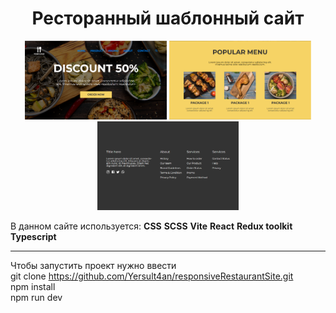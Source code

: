 <h1 align="center">Ресторанный шаблонный сайт</h1>

<p align="center">
  <img src="./src/assets/forSite/first.png" width="45%">
  <img src="./src/assets/forSite/second.png" width="45%">
  <img src="./src/assets/forSite/third.png" width="45%">
</p>

<p>
В данном сайте используется: <strong>CSS</strong> <strong>SCSS</strong> <strong>Vite</strong> <strong>React</strong> <strong>Redux toolkit</strong> <strong>Typescript</strong>
</p>

***
Чтобы запустить проект нужно ввести<br/>
git clone https://github.com/Yersult4an/responsiveRestaurantSite.git <br/>
npm install <br/>
npm run dev <br/>